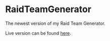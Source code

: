 # RaidTeamGenerator
The newest version of my Raid Team Generator.

Live version can be found [here](http://raidteamgenerator.com/en/).
